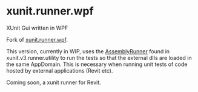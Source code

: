 # xunit.runner.wpf
XUnit Gui written in WPF

Fork of [xunit.runner.wpf](https://www.nuget.org/packages/xunit.runner.wpf).

This version, currently in WIP, uses the [AssemblyRunner](xunit.v3.runner.utility) found in xunit.v3.runner.utility to run the tests so that the external dlls are loaded in the same AppDomain.
This is necessary when running unit tests of code hosted by external applications (Revit etc).

Coming soon, a xunit runner for Revit.
